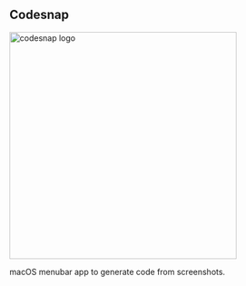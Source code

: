 ## Codesnap

<img src="https://github.com/intergalacticspacehighway/codesnap/assets/23293248/ea97f1af-4681-4080-b9db-66acb71d8316" width="400" height="400" alt="codesnap logo"> 

macOS menubar app to generate code from screenshots.

